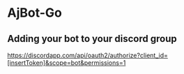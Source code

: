# AjBot-Go

## Adding your bot to your discord group

https://discordapp.com/api/oauth2/authorize?client_id=[insertToken]&scope=bot&permissions=1
